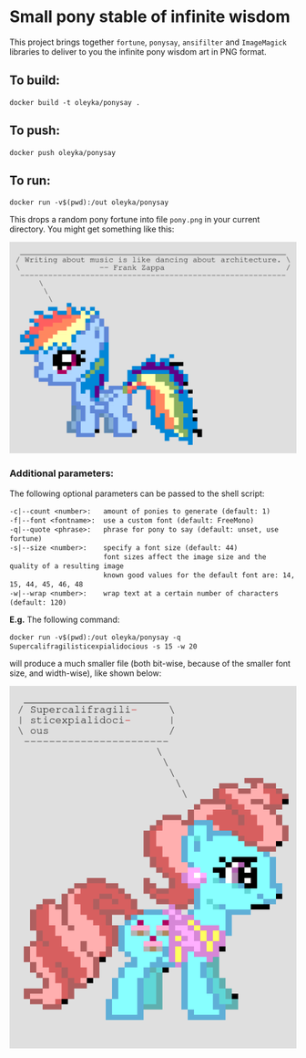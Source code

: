 # Small pony stable of infinite wisdom

This project brings together `fortune`, `ponysay`, `ansifilter` and `ImageMagick` libraries to
deliver to you the infinite pony wisdom art in PNG format.

## To build:

```
docker build -t oleyka/ponysay .
```

## To push:

```
docker push oleyka/ponysay
```

## To run:

```
docker run -v$(pwd):/out oleyka/ponysay
```

This drops a random pony fortune into file `pony.png` in your current directory. You might get something like this:

![Pony wisdom sample 1, 85Kb](sample-pony1.png)

### Additional parameters:

The following optional parameters can be passed to the shell script:

```
-c|--count <number>:   amount of ponies to generate (default: 1)
-f|--font <fontname>:  use a custom font (default: FreeMono)
-q|--quote <phrase>:   phrase for pony to say (default: unset, use fortune)
-s|--size <number>:    specify a font size (default: 44)
                       font sizes affect the image size and the quality of a resulting image
                       known good values for the default font are: 14, 15, 44, 45, 46, 48
-w|--wrap <number>:    wrap text at a certain number of characters (default: 120)
```

__E.g.__ The following command:

```
docker run -v$(pwd):/out oleyka/ponysay -q Supercalifragilisticexpialidocious -s 15 -w 20
```

will produce a much smaller file (both bit-wise, because of the smaller font size, and width-wise), like shown below:

![Pony wisdom sample 2, 20Kb](sample-pony2.png)

